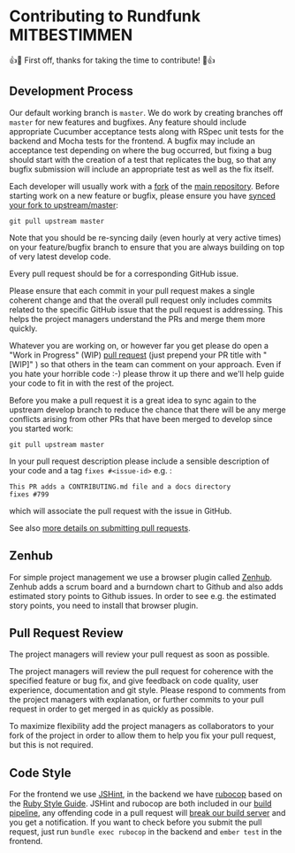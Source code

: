 # Contributing to Rundfunk MITBESTIMMEN

:+1::tada: First off, thanks for taking the time to contribute! :tada::+1:

Development Process
------------------

Our default working branch is `master`. We do work by creating branches off `master` for new features and bugfixes. Any feature should include appropriate Cucumber acceptance tests along with RSpec unit tests for the backend and Mocha tests for the frontend. A bugfix may include an acceptance test depending on where the bug occurred, but fixing a bug should start with the creation of a test that replicates the bug, so that any bugfix submission will include an appropriate test as well as the fix itself.

Each developer will usually work with a [fork](https://help.github.com/articles/fork-a-repo/) of the [main repository](https://github.com/roschaefer/rundfunk-mitbestimmen). Before starting work on a new feature or bugfix, please ensure you have [synced your fork to upstream/master](https://help.github.com/articles/syncing-a-fork/):

```
git pull upstream master
```

Note that you should be re-syncing daily (even hourly at very active times) on your feature/bugfix branch to ensure that you are always building on top of very latest develop code.

Every pull request should be for a corresponding GitHub issue.

Please ensure that each commit in your pull request makes a single coherent change and that the overall pull request only includes commits related to the specific GitHub issue that the pull request is addressing. This helps the project managers understand the PRs and merge them more quickly.

Whatever you are working on, or however far you get please do open a "Work in Progress" (WIP) [pull request](https://help.github.com/articles/creating-a-pull-request/) (just prepend your PR title with "[WIP]" ) so that others in the team can comment on your approach. Even if you hate your horrible code :-) please throw it up there and we'll help guide your code to fit in with the rest of the project.


Before you make a pull request it is a great idea to sync again to the upstream develop branch to reduce the chance that there will be any merge conflicts arising from other PRs that have been merged to develop since you started work:

```
git pull upstream master
```

In your pull request description please include a sensible description of your code and a tag `fixes #<issue-id>` e.g. :

```
This PR adds a CONTRIBUTING.md file and a docs directory
fixes #799
```

which will associate the pull request with the issue in GitHub.

See also [more details on submitting pull requests](https://github.com/AgileVentures/WebsiteOne/blob/develop/docs/how_to_submit_a_pull_request_on_github.md).

Zenhub
-------------------

For simple project management we use a browser plugin called [Zenhub](https://www.zenhub.com/).
Zenhub adds a scrum board and a burndown chart to Github and also adds estimated story points to Github issues.
In order to see e.g. the estimated story points, you need to install that browser plugin.

Pull Request Review
-------------------

The project managers will review your pull request as soon as possible.

The project managers will review the pull request for coherence with the specified feature or bug fix, and give feedback on code quality, user experience, documentation and git style. Please respond to comments from the project managers with explanation, or further commits to your pull request in order to get merged in as quickly as possible.

To maximize flexibility add the project managers as collaborators to your fork of the project in order to allow them to help you fix your pull request, but this is not required.

Code Style
-------------

For the frontend we use [JSHint](http://jshint.com/), in the backend we have [rubocop](https://github.com/bbatsov/rubocop) based on the [Ruby Style Guide](https://github.com/bbatsov/ruby-style-guide). JSHint and rubocop are both included in our [build pipeline](https://github.com/roschaefer/rundfunk-mitbestimmen/blob/master/.travis.yml), any offending code in a pull request will [break our build server](https://travis-ci.org/roschaefer/rundfunk-mitbestimmen) and you get a notification. If you want to check before you submit the pull request, just run `bundle exec rubocop` in the backend and `ember test` in the frontend.
